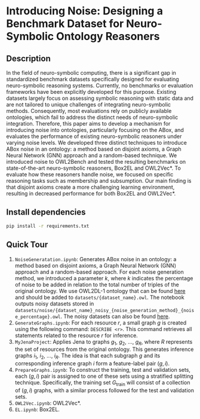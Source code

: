 # Introducing Noise: Designing a Benchmark Dataset for Neuro-Symbolic Ontology Reasoners

## Description

In the field of neuro-symbolic computing, there is a significant gap in standardized benchmark datasets specifically designed for evaluating neuro-symbolic reasoning systems. Currently, no benchmarks or evaluation frameworks have been explicitly developed for this purpose. Existing datasets largely focus on assessing symbolic reasoning with static data and are not tailored to unique challenges of integrating neuro-symbolic methods. Consequently, most evaluations rely on publicly available ontologies, which fail to address the distinct needs of neuro-symbolic integration. Therefore, this paper aims to develop a mechanism for introducing noise into ontologies, particularly focusing on the ABox, and evaluates the performance of existing neuro-symbolic reasoners under varying noise levels. We developed three distinct techniques to introduce ABox noise in an ontology: a method based on disjoint axioms, a Graph Neural Network (GNN) approach and a random-based technique. We introduced noise to OWL2Bench and tested the resulting benchmarks on state-of-the-art neuro-symbolic reasoners, Box2EL and OWL2Vec*. To evaluate how these reasoners handle noise, we focused on specific reasoning tasks such as membership and subsumption. Our main finding is that disjoint axioms create a more challenging learning environment, resulting in decreased performance for both Box2EL and OWL2Vec*.

## Install dependencies

```bash
pip install -r requirements.txt
```

## Quick Tour

1. `NoiseGeneratation.ipynb`: 
Generates ABox noise in an ontology: a method based on disjoint axioms, a Graph Neural Network (GNN) approach and a random-based approach. For each noise generation method, we introduced a parameter $k$, where $k$ indicates the percentage of noise to be added in relation to the total number of triples of the original ontology.
We use OWL2DL-1 ontology that can be found [here](https://drive.google.com/drive/folders/1HYURRLaQkLK8cQwV-UBNKK4_Zur2nU68?usp=drive_link) and should be added to `datasets/{dataset_name}.owl`.
The notebook outputs noisy datasets stored in `datasets/noise/{dataset_name}_noisy_{noise_generation_method}_{noise_percentage}.owl`. The noisy datasets can also be found [here](https://drive.google.com/drive/folders/14TzofCSdxgvXEA5aJ7fhppK8EuN5k2aH?usp=drive_link).
2. `GenerateGraphs.ipynb`: 
For each resource $r$, a small graph $g$ is created using the following command: ```DESCRIBE <r>```. This command retrieves all statements related to the resource $r$ for inference.
3. `MyJenaProject`: 
Applies Jena to graphs $g_1$, $g_2$, ..., $g_R$, where $R$ represents the set of resources from the original ontology. This generates inference graphs $i_1$, $i_2$, ..., $i_R$. The idea is that each subgraph $g$ and its corresponding inference graph $i$ form a feature-label pair $(g, i)$.
4. `PrepareGraphs.ipynb`: 
To construct the training, test and validation sets, each $(g, i)$ pair is assigned to one of these sets using a stratified splitting technique. Specifically, the training set $G_{\text{train}}$ will consist of a collection of $(g, i)$ graphs, with a similar process followed for the test and validation sets.
5. `OWL2Vec.ipynb`: OWL2Vec*.
6. `EL.ipynb`: Box2EL.